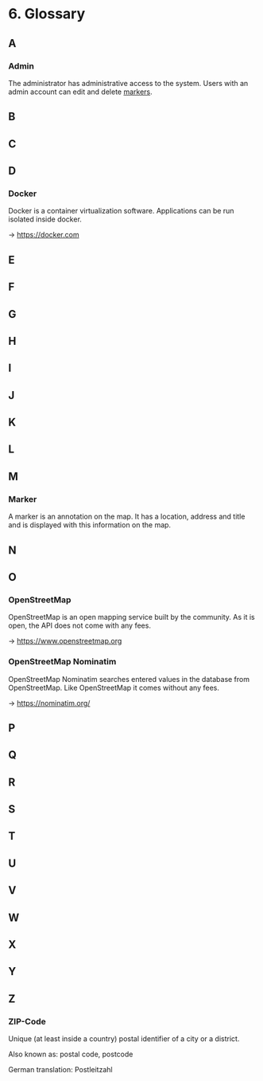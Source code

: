 # 6. Glossary

## A

### Admin

The administrator has administrative access to the system. Users with an admin account can edit and delete [markers](#marker).

## B

## C

## D

### Docker

Docker is a container virtualization software. Applications can be run isolated inside docker.

&rarr; <https://docker.com>

## E

## F

## G

## H

## I

## J

## K

## L

## M

### Marker

A marker is an annotation on the map. It has a location, address and title and is displayed with this information on the map.

## N

## O

### OpenStreetMap

OpenStreetMap is an open mapping service built by the community. As it is open, the API does not come with any fees.

&rarr; <https://www.openstreetmap.org>

### OpenStreetMap Nominatim 

OpenStreetMap Nominatim searches entered values in the database from OpenStreetMap. Like OpenStreetMap it comes without any fees.

&rarr; <https://nominatim.org/>

## P

## Q

## R

## S

## T

## U

## V

## W

## X

## Y

## Z

### ZIP-Code

Unique (at least inside a country) postal identifier of a city or a district.

Also known as: postal code, postcode

German translation: Postleitzahl
